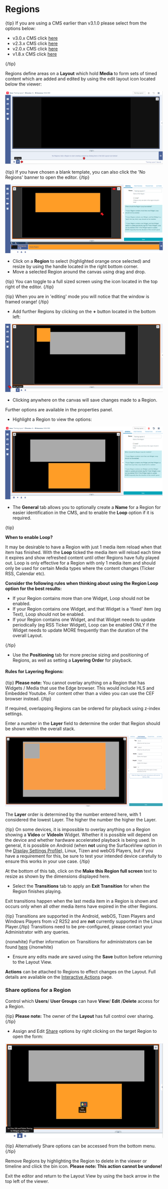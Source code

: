 <!--toc=layouts-->

# Regions

{tip}
If you are using a CMS earlier than v3.1.0 please select from the options below:

- v3.0.x CMS click [here](layouts_regions_3.html)
- v2.3.x CMS click [here](layouts_regions_3.html)
- v2.0.x CMS click [here](layouts_regions_2.0.html)
- v1.8.x CMS click [here](layouts_regions_1.8.html)

{/tip}

Regions define areas on a **Layout** which hold **Media** to form sets of timed content which are added and edited by using the edit layout icon located below the viewer:

![Layout Editor](img/v3.1_layouts_layout_editor.png)

{tip}
If you have chosen a blank template, you can also click the 'No Regions' banner to open the editor.
{/tip}

![Region Resize](img/v3.1_layouts_region_resize.png)

- Click on a **Region** to select (highlighted orange once selected) and resize by using the handle located in the right bottom corner.
- Move a selected Region around the canvas using drag and drop. 

{tip}
You can toggle to a full sized screen using the icon located in the top right of the editor.
{/tip} 

{tip}
When you are in 'editing' mode you will notice that the window is framed orange!
{/tip}

- Add further Regions by clicking on the **+** button located in the bottom left:


 ![Add Region](img/v3.1_layouts_add_region.png)

- Clicking anywhere on the canvas will save changes made to a Region.


Further options are available in the properties panel.

- Highlight a Region to view the options:

![Editing Panel](img/v3.1_layouts_regions_editing_panel.png)



- The **General** tab allows you to optionally create a **Name** for a Region for easier identification in the CMS, and to enable the **Loop** option if it is required.


{tip}

**When to enable Loop?**

It may be desirable to have a Region with just 1 media item reload when that item has finished. With the **Loop** ticked the media item will reload each time it expires and show refreshed content until other Regions have fully played out. Loop is only effective for a Region with only 1 media item and should only be used for certain Media types where the content changes (Ticker RSS, Calendar etc).

**Consider the following rules when thinking about using the Region Loop option for the best results:**

- If your Region contains more than one Widget, Loop should not be enabled.
- If your Region contains one Widget, and that Widget is a 'fixed' item (eg Text), Loop should not be enabled.
- If your Region contains one Widget, and that Widget needs to update periodically (eg RSS Ticker Widget), Loop can be enabled ONLY if the Widget needs to update MORE frequently than the duration of the overall Layout.

{/tip}

- Use the **Positioning** tab for more precise sizing and positioning of Regions, as well as setting a **Layering Order** for playback.



#### Rules for Layering Regions:

{tip}
**Please note:** You cannot overlay anything on a Region that has Widgets / Media that use the Edge browser. This would include HLS and Embedded Youtube.
For content other than a video you can use the CEF browser instead.
{/tip}

If required, overlapping Regions can be ordered for playback using z-index settings.

Enter a number in the **Layer** field to determine the order that Region should be shown within the overall stack.

![Region Options Layering](img/v3.1_layouts_regions_layer.png)

The **Layer** order is determined by the number entered here, with 1 considered the lowest Layer. The higher the number the higher the Layer.

{tip}
On some devices, it is impossible to overlay anything on a Region showing a **Video** or **VideoIn** Widget. Whether it is possible will depend on the device and whether hardware accelerated playback is being used. In general, it is possible on Android (when **not** using the SurfaceView option in the [Display Settings Profile](displays_settings.html)), Linux, Tizen and webOS Players, but if you have a requirement for this, be sure to test your intended device carefully to ensure this works in your use case.
{/tip}

At the bottom of this tab, click on the **Make this Region full screen** text to resize as shown by the dimensions displayed here.

- Select the **Transitions** tab to apply an **Exit Transition** for when the Region finishes playing.

Exit transitions happen when the last media item in a Region is shown and occurs only when all other media items have expired in the other Regions. 

{tip}
Transitions are supported in the Android, webOS, Tizen Players and Windows Players from v2 R252 and are **not** currently supported in the Linux Player.{/tip}
Transitions need to be pre-configured, please contact your Administrator with any queries.

{nonwhite}
Further information on Transitions for administrators can be found [here](https://xibo.org.uk/docs/setup/transitions-administration)
{/nonwhite}

- Ensure any edits made are saved using the **Save** button before returning to the Layout View.


**Actions** can be attached to Regions to effect changes on the Layout. Full details are available on the [Interactive Actions](layouts_interactive_actions.html) page.

### Share options for a Region

Control which **Users**/ **User Groups** can have **View**/ **Edit** /**Delete** access for a Region.  

{tip}
**Please note:** The owner of the **Layout** has full control over sharing.
{/tip}

- Assign and Edit [Share](users_features_and_sharing.html) options by right clicking on the target Region to open the form:


![Region Sharing](img\v3.1_layouts_regions_share.png)

{tip}
Alternatively Share options can be accessed from the bottom menu. 
{/tip}

Remove Regions by highlighting the Region to delete in the viewer or timeline and cliick the bin icon. **Please note: This action cannot be undone!**

Exit the editor and return to the Layout View by using the back arrow in the top left of the viewer.